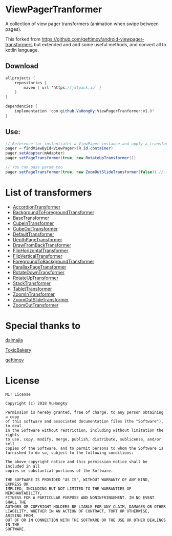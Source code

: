 # ViewPagerTranformer
A collection of view pager transformers (animation when swipe between pages).

This forked from https://github.com/geftimov/android-viewpager-transformers but extended and add some useful methods, and convert all to kotlin language.

## Download
```java
allprojects {
    repositories {
        maven { url 'https://jitpack.io' }
    }
}
```

```java
dependencies {
    implementation 'com.github.VuHongKy:ViewPagerTranformer:v1.0'
}
```

## Use:
```java
// Reference (or instantiate) a ViewPager instance and apply a transformer
pager = findViewById<ViewPager>(R.id.container)
pager.setAdapter(mAdapter)
pager.setPageTransformer(true, new RotateUpTransformer())
```
```java
// You can pass param too
pager.setPageTransformer(true, new ZoomOutSlideTransformer(false)) // fadeAnimation = false
```

# List of transformers
- [AccordionTransformer](https://github.com/VuHongKy/ViewPagerTranformer/blob/master/pagertransformerlibrary/src/main/java/vn/beautylife/pagertransformerlibrary/AccordionTransformer.kt)
- [BackgroundToForegroundTransformer](https://github.com/VuHongKy/ViewPagerTranformer/blob/master/pagertransformerlibrary/src/main/java/vn/beautylife/pagertransformerlibrary/BackgroundToForegroundTransformer.kt)
- [BaseTransformer](https://github.com/VuHongKy/ViewPagerTranformer/blob/master/pagertransformerlibrary/src/main/java/vn/beautylife/pagertransformerlibrary/BaseTransformer.kt)
- [CubeInTransformer](https://github.com/VuHongKy/ViewPagerTranformer/blob/master/pagertransformerlibrary/src/main/java/vn/beautylife/pagertransformerlibrary/CubeInTransformer.kt)
- [CubeOutTransformer](https://github.com/VuHongKy/ViewPagerTranformer/blob/master/pagertransformerlibrary/src/main/java/vn/beautylife/pagertransformerlibrary/CubeOutTransformer.kt)
- [DefaultTransformer](https://github.com/VuHongKy/ViewPagerTranformer/blob/master/pagertransformerlibrary/src/main/java/vn/beautylife/pagertransformerlibrary/DefaultTransformer.kt)
- [DepthPageTransformer](https://github.com/VuHongKy/ViewPagerTranformer/blob/master/pagertransformerlibrary/src/main/java/vn/beautylife/pagertransformerlibrary/DepthPageTransformer.kt)
- [DrawFromBackTransformer](https://github.com/VuHongKy/ViewPagerTranformer/blob/master/pagertransformerlibrary/src/main/java/vn/beautylife/pagertransformerlibrary/DrawFromBackTransformer.kt)
- [FlipHorizontalTransformer](https://github.com/VuHongKy/ViewPagerTranformer/blob/master/pagertransformerlibrary/src/main/java/vn/beautylife/pagertransformerlibrary/FlipHorizontalTransformer.kt)
- [FlipVerticalTransformer](https://github.com/VuHongKy/ViewPagerTranformer/blob/master/pagertransformerlibrary/src/main/java/vn/beautylife/pagertransformerlibrary/FlipVerticalTransformer.kt)
- [ForegroundToBackgroundTransformer](https://github.com/VuHongKy/ViewPagerTranformer/blob/master/pagertransformerlibrary/src/main/java/vn/beautylife/pagertransformerlibrary/ForegroundToBackgroundTransformer.kt)
- [ParallaxPageTransformer](https://github.com/VuHongKy/ViewPagerTranformer/blob/master/pagertransformerlibrary/src/main/java/vn/beautylife/pagertransformerlibrary/ParallaxPageTransformer.kt)
- [RotateDownTransformer](https://github.com/VuHongKy/ViewPagerTranformer/blob/master/pagertransformerlibrary/src/main/java/vn/beautylife/pagertransformerlibrary/RotateDownTransformer.kt)
- [RotateUpTransformer](https://github.com/VuHongKy/ViewPagerTranformer/blob/master/pagertransformerlibrary/src/main/java/vn/beautylife/pagertransformerlibrary/RotateUpTransformer.kt)
- [StackTransformer](https://github.com/VuHongKy/ViewPagerTranformer/blob/master/pagertransformerlibrary/src/main/java/vn/beautylife/pagertransformerlibrary/StackTransformer.kt)
- [TabletTransformer](https://github.com/VuHongKy/ViewPagerTranformer/blob/master/pagertransformerlibrary/src/main/java/vn/beautylife/pagertransformerlibrary/TabletTransformer.kt)
- [ZoomInTransformer](https://github.com/VuHongKy/ViewPagerTranformer/blob/master/pagertransformerlibrary/src/main/java/vn/beautylife/pagertransformerlibrary/ZoomInTransformer.kt)
- [ZoomOutSlideTransformer](https://github.com/VuHongKy/ViewPagerTranformer/blob/master/pagertransformerlibrary/src/main/java/vn/beautylife/pagertransformerlibrary/ZoomOutSlideTransformer.kt)
- [ZoomOutTransformer](https://github.com/VuHongKy/ViewPagerTranformer/blob/master/pagertransformerlibrary/src/main/java/vn/beautylife/pagertransformerlibrary/ZoomOutTransformer.kt)

# Special thanks to
[daimajia](https://github.com/daimajia/AndroidImageSlider)

[ToxicBakery](https://github.com/ToxicBakery/ViewPagerTransforms)

[geftimov](https://github.com/geftimov/android-viewpager-transformers)

# License
```
MIT License

Copyright (c) 2018 VuHongKy

Permission is hereby granted, free of charge, to any person obtaining a copy
of this software and associated documentation files (the "Software"), to deal
in the Software without restriction, including without limitation the rights
to use, copy, modify, merge, publish, distribute, sublicense, and/or sell
copies of the Software, and to permit persons to whom the Software is
furnished to do so, subject to the following conditions:

The above copyright notice and this permission notice shall be included in all
copies or substantial portions of the Software.

THE SOFTWARE IS PROVIDED "AS IS", WITHOUT WARRANTY OF ANY KIND, EXPRESS OR
IMPLIED, INCLUDING BUT NOT LIMITED TO THE WARRANTIES OF MERCHANTABILITY,
FITNESS FOR A PARTICULAR PURPOSE AND NONINFRINGEMENT. IN NO EVENT SHALL THE
AUTHORS OR COPYRIGHT HOLDERS BE LIABLE FOR ANY CLAIM, DAMAGES OR OTHER
LIABILITY, WHETHER IN AN ACTION OF CONTRACT, TORT OR OTHERWISE, ARISING FROM,
OUT OF OR IN CONNECTION WITH THE SOFTWARE OR THE USE OR OTHER DEALINGS IN THE
SOFTWARE.
```
